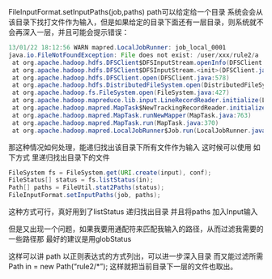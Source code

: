 FileInputFormat.setInputPaths(job,paths) path可以给定给一个目录 系统会会从该目录下找打文件作为输入，但是如果给定的目录下面还有一层目录，则系统就不会再深入一层，并且可能会提示错误：
```java
13/01/22 18:12:56 WARN mapred.LocalJobRunner: job_local_0001
java.io.FileNotFoundException: File does not exist: /user/xxx/rule2/a
 at org.apache.hadoop.hdfs.DFSClient$DFSInputStream.openInfo(DFSClient.java:1843)
 at org.apache.hadoop.hdfs.DFSClient$DFSInputStream.<init>(DFSClient.java:1834)
 at org.apache.hadoop.hdfs.DFSClient.open(DFSClient.java:578)
 at org.apache.hadoop.hdfs.DistributedFileSystem.open(DistributedFileSystem.java:154)
 at org.apache.hadoop.fs.FileSystem.open(FileSystem.java:427)
 at org.apache.hadoop.mapreduce.lib.input.LineRecordReader.initialize(LineRecordReader.java:67)
 at org.apache.hadoop.mapred.MapTask$NewTrackingRecordReader.initialize(MapTask.java:522)
 at org.apache.hadoop.mapred.MapTask.runNewMapper(MapTask.java:763)
 at org.apache.hadoop.mapred.MapTask.run(MapTask.java:370)
 at org.apache.hadoop.mapred.LocalJobRunner$Job.run(LocalJobRunner.java:212)
 ```
那这种情况如何处理，能递归找出该目录下所有文件作为输入
这时候可以使用 如下方式 里递归找出目录下的文件
```java
FileSystem fs = FileSystem.get(URI.create(input), conf);
FileStatus[] status = fs.listStatus(in);
Path[] paths = FileUtil.stat2Paths(status);
FileInputFormat.setInputPaths(job, paths);
 ```
这种方式可行，真好用到了listStatus 递归找出目录 并且将paths 加入Input输入

但是又出现一个问题，如果我要用通配符来匹配我输入的路径，从而过滤我需要的一些路径那 最好的建议是用globStatus

这样可以讲 path 以正则表达式的方式列出，可以进一步深入目录 而又能过滤所需
Path in = new Path(“rule2/*”);
这样就把当前目录下一层的文件也取出。
